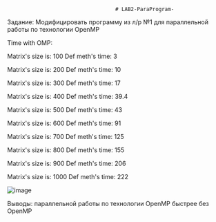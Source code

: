                                        # LAB2-ParaProgram-
Задание:	Модифицировать программу из л/р №1 для параллельной работы по технологии OpenMP

Time with OMP:

Matrix's size is: 100 Def meth's time: 3

Matrix's size is: 200 Def meth's time: 10

Matrix's size is: 300 Def meth's time: 17

Matrix's size is: 400 Def meth's time: 39.4

Matrix's size is: 500 Def meth's time: 43

Matrix's size is: 600 Def meth's time: 91

Matrix's size is: 700 Def meth's time: 125

Matrix's size is: 800 Def meth's time: 155

Matrix's size is: 900 Def meth's time: 206

Matrix's size is: 1000 Def meth's time: 222

 ![image](https://user-images.githubusercontent.com/92180501/202840313-df112b4f-7c1f-4dc3-9267-dac0f34fcc61.png)
 
 Выводы: параллельной работы по технологии OpenMP  быстрее без OpenMP

